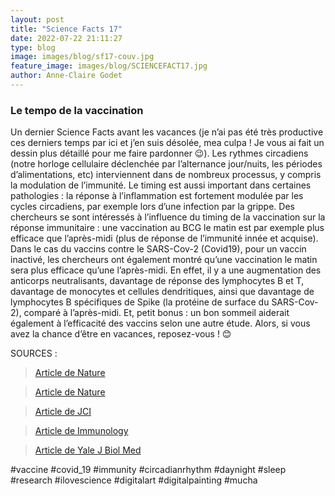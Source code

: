 ```yaml
---
layout: post
title: "Science Facts 17"
date: 2022-07-22 21:11:27
type: blog
image: images/blog/sf17-couv.jpg
feature_image: images/blog/SCIENCEFACT17.jpg
author: Anne-Claire Godet
---
```

### Le tempo de la vaccination

Un dernier Science Facts avant les vacances (je n’ai pas été très productive ces derniers temps par ici et j’en suis désolée, mea culpa ! Je vous ai fait un dessin plus détaillé pour me faire pardonner 😉).
Les rythmes circadiens (notre horloge cellulaire déclenchée par l’alternance jour/nuits, les périodes d’alimentations, etc) interviennent dans de nombreux processus, y compris la modulation de l’immunité. Le timing est aussi important dans certaines pathologies : la réponse à l’inflammation est fortement modulée par les cycles circadiens, par exemple lors d’une infection par la grippe. Des chercheurs se sont intéressés à l’influence du timing de la vaccination sur la réponse immunitaire : une vaccination au BCG le matin est par exemple plus efficace que l’après-midi (plus de réponse de l’immunité innée et acquise). Dans le cas du vaccins contre le SARS-Cov-2 (Covid19), pour un vaccin inactivé, les chercheurs ont également montré qu’une vaccination le matin sera plus efficace qu’une l’après-midi. En effet, il y a une augmentation des anticorps neutralisants, davantage de réponse des lymphocytes B et T, davantage de monocytes et cellules dendritiques, ainsi que davantage de lymphocytes B spécifiques de Spike (la protéine de surface du SARS-Cov-2), comparé à l’après-midi. Et, petit bonus : un bon sommeil aiderait également à l’efficacité des vaccins selon une autre étude. Alors, si vous avez la chance d’être en vacances, reposez-vous ! 😊

SOURCES :

> <a href="https://www.nature.com/articles/s41422-021-00541-6 ">Article de Nature </a>

> <a href="https://www.nature.com/articles/s41467-019-11400-9">Article de Nature</a>

> <a href="https://www.jci.org/articles/view/133934/pdf">Article de JCI</a>

> <a href="https://onlinelibrary.wiley.com/doi/pdf/10.1111/imm.13167">Article de Immunology</a>

> <a href="https://www.ncbi.nlm.nih.gov/pmc/articles/PMC9235253/">Article de Yale J Biol Med</a>

#vaccine #covid_19 #immunity #circadianrhythm #daynight #sleep #research #ilovescience #digitalart #digitalpainting #mucha
